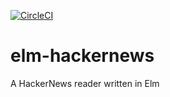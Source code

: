 [![CircleCI](https://circleci.com/gh/easyCZ/elm-hackernews.svg?style=svg)](https://circleci.com/gh/easyCZ/elm-hackernews)

# elm-hackernews
A HackerNews reader written in Elm

